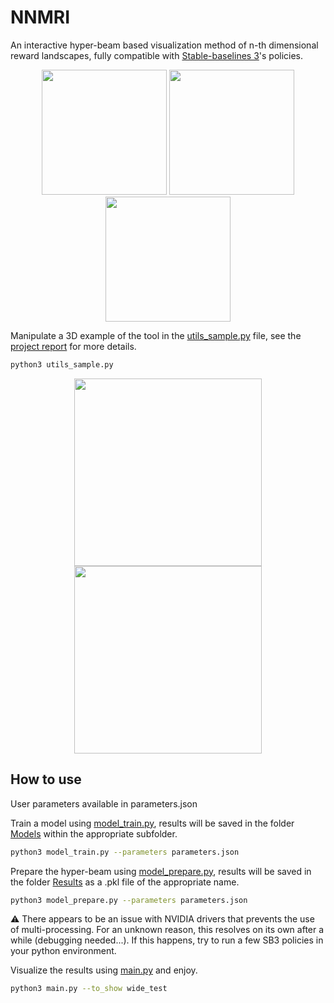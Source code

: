 # NNMRI

An interactive hyper-beam based visualization method of n-th dimensional reward landscapes, fully compatible with [Stable-baselines 3](https://stable-baselines3.readthedocs.io/en/master/)'s policies.

<p align="middle">
  <img src="https://github.com/yannisEF/NNMRI/assets/49323355/4f972e98-1305-4012-89c3-8dffedbe390a" width="200" />
  <img src="https://github.com/yannisEF/NNMRI/assets/49323355/4fdc8c50-778e-4f0c-9404-47002ce26722" width="200" /> 
  <img src="https://github.com/yannisEF/NNMRI/assets/49323355/dddbba50-51f5-499c-9a6d-de9584de04d2" width="200" /> 
</p>

Manipulate a 3D example of the tool in the [utils_sample.py](./utils_sample.py) file, see the [project report](./BCS541_ELRHARBI-FLEURY_YANNIS.pdf) for more details.

```bash
python3 utils_sample.py
```

<p align="middle">
  <img src="https://github.com/yannisEF/NNMRI/assets/49323355/96c32e9c-18f5-4299-b1b7-eeec0c30a8a5" width="300" />
  <img src="https://github.com/yannisEF/NNMRI/assets/49323355/108fcdee-c84b-413f-9baf-03ea07757a01" width="300" /> 
</p>

## How to use

User parameters available in parameters.json

Train a model using [model_train.py](./model_train.py), results will be saved in the folder [Models](./Models) within the appropriate subfolder.

```bash
python3 model_train.py --parameters parameters.json
```

Prepare the hyper-beam using [model_prepare.py](./model_prepare.py), results will be saved in the folder [Results](./Results) as a .pkl file of the appropriate name.

```bash
python3 model_prepare.py --parameters parameters.json
```
:warning: There appears to be an issue with NVIDIA drivers that prevents the use of multi-processing. For an unknown reason, this resolves on its own after a while (debugging needed...). If this happens, try to run a few SB3 policies in your python environment.

Visualize the results using [main.py](./main.py) and enjoy.
```bash
python3 main.py --to_show wide_test
```

